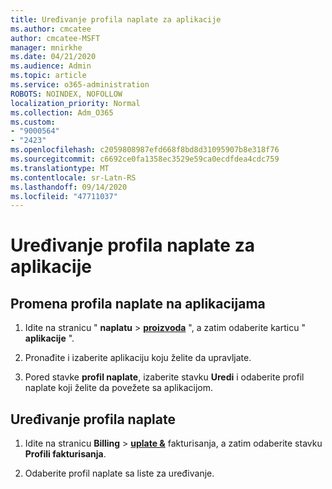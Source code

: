 ```yaml
---
title: Uređivanje profila naplate za aplikacije
ms.author: cmcatee
author: cmcatee-MSFT
manager: mnirkhe
ms.date: 04/21/2020
ms.audience: Admin
ms.topic: article
ms.service: o365-administration
ROBOTS: NOINDEX, NOFOLLOW
localization_priority: Normal
ms.collection: Adm_O365
ms.custom:
- "9000564"
- "2423"
ms.openlocfilehash: c2059808987efd668f8bd8d31095907b8e318f76
ms.sourcegitcommit: c6692ce0fa1358ec3529e59ca0ecdfdea4cdc759
ms.translationtype: MT
ms.contentlocale: sr-Latn-RS
ms.lasthandoff: 09/14/2020
ms.locfileid: "47711037"
---
```

# <a name="edit-billing-profile-for-apps"></a>Uređivanje profila naplate za aplikacije

## <a name="to-change-the-billing-profile-on-apps"></a>Promena profila naplate na aplikacijama

1. Idite na stranicu " **naplatu**  >  **[proizvoda](https://go.microsoft.com/fwlink/p/?linkid=842054)** ", a zatim odaberite karticu " **aplikacije** ".

2. Pronađite i izaberite aplikaciju koju želite da upravljate.  

3. Pored stavke **profil naplate**, izaberite stavku **Uredi** i odaberite profil naplate koji želite da povežete sa aplikacijom.

## <a name="edit-billing-profiles"></a>Uređivanje profila naplate

1. Idite na stranicu **Billing**  >  **[uplate &](https://go.microsoft.com/fwlink/p/?linkid=848039)** fakturisanja, a zatim odaberite stavku **Profili fakturisanja**.

2. Odaberite profil naplate sa liste za uređivanje.